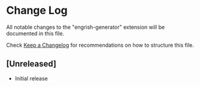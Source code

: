 # Change Log

All notable changes to the "engrish-generator" extension will be documented in this file.

Check [Keep a Changelog](http://keepachangelog.com/) for recommendations on how to structure this file.

## [Unreleased]

- Initial release